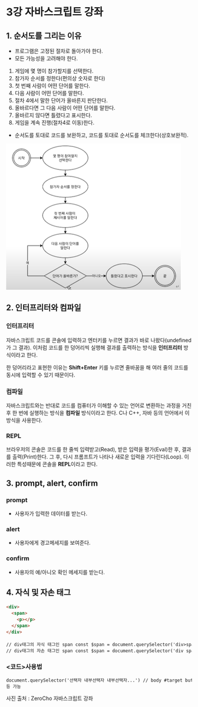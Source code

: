 # 3강 자바스크립트 강좌

## 1. 순서도를 그리는 이유

- 프로그램은 고정된 절차로 돌아가야 한다.
- 모든 가능성을 고려해야 한다.

1. 게임에 몇 명이 참가할지를 선택한다.
2. 참가자 순서를 정한다(편의상 숫자로 한다)
3. 첫 번째 사람이 어떤 단어를 말한다.
4. 다음 사람이 어떤 단어를 말한다.
5. 절차 4에서 말한 단어가 올바른지 판단한다.
6. 올바르다면 그 다음 사람이 어떤 단어를 말한다.
7. 올바르지 않다면 틀렸다고 표시한다.
8. 게임을 계속 진행(절차4로 이동)한다.

- 순서도를 토대로 코드를 보완하고, 코드를 토대로 순서도를 체크한다(상호보완적).

![image-20220902142538753](3강_이미지/image-20220902142538753.png)

## 2. 인터프리터와 컴파일

### 인터프리터

자바스크립트 코드를 콘솔에 입력하고 엔터키를 누르면 결과가 바로 나왔다(undefined가 그 결과). 이처럼 코드를 한 덩어리씩 실행해 결과를 출력하는 방식을 **인터프리터** 방식이라고 한다.

한 덩어리라고 표현한 이유는 **Shift+Enter** 키를 누르면 줄바꿈을 해 여러 줄의 코드를 동시에 입력할 수 있기 때문이다.

### 컴파일

자바스크립트와는 반대로 코드를 컴퓨터가 이해할 수 있는 언어로 변환하는 과정을 거친 후 한 번에 실행하는 방식을 **컴파일** 방식이라고 한다. C나 C++, 자바 등의 언어에서 이 방식을 사용한다.

### REPL

브라우저의 콘솔은 코드를 한 줄씩 입력받고(Read), 받은 입력을 평가(Eval)한 후, 결과를 출력(Print)한다. 그 후, 다시 프롬프트가 나타나 새로운 입력을 기다린다(Loop). 이러한 특성때문에 콘솔을 **REPL**이라고 한다.

## 3. prompt, alert, confirm

### prompt

- 사용자가 입력한 데이터를 받는다.

### alert

- 사용자에게 경고메세지를 보여준다.

### confirm

- 사용자의 예/아니오 확인 메세지를 받는다.

## 4. 자식 및 자손 태그

```html
<div>
  <span>
    <p></p>
  </span>
</div>

// div태그의 자식 태그인 span const $span = document.querySelector('div>span')
// div태그의 자손 태그인 span const $span = document.querySelector('div span')
```

### <코드>사용법

```html
document.querySelector('선택자 내부선택자 내부선택자...') // body #target button
등 가능
```

사진 출처 : ZeroCho 자바스크립트 강좌

